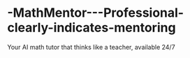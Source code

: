 # -MathMentor---Professional-clearly-indicates-mentoring
Your AI math tutor that thinks like a teacher, available 24/7
